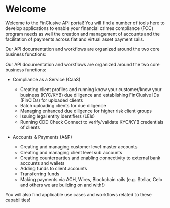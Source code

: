 # Welcome

Welcome to the FinClusive API portal! You will find a number of tools here to develop applications to enable your financial crimes compliance (FCC) program needs as well the creation and management of accounts and the facilitation of payments across fiat and virtual asset payment rails.

Our API documentation and workflows are organized around the two core business functions:

Our API documentation and workflows are organized around the two core business functions:

- Compliance as a Service (CaaS)
    - Creating client profiles and running know your customer/know your business (KYC/KYB) due diligence and establishing FinClusive IDs (FinCIDs) for uploaded clients
    - Batch uploading clients for due diligence
    - Managing enhanced due diligence for higher risk client groups
    - Issuing legal entity identifiers (LEIs)
    - Running CDD Check Connect to verify/validate KYC/KYB credentials of clients
    
- Accounts & Payments (A&P)
    - Creating and managing customer level master accounts
    - Creating and managing client level sub accounts
    - Creating counterparties and enabling connectivity to external bank accounts and wallets
    - Adding funds to client accounts
    - Transferring funds
    - Making payments via ACH, Wires, Blockchain rails (e.g. Stellar, Celo and others we are building on and with!)

You will also find applicable use cases and workflows related to these capabilities!
